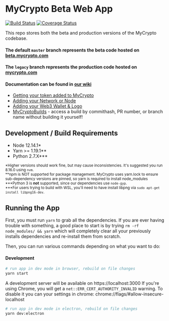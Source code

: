 # MyCrypto Beta Web App

[![Build Status](https://travis-ci.org/MyCryptoHQ/MyCrypto.svg?branch=master)](https://travis-ci.org/MyCryptoHQ/MyCrypto)
[![Coverage Status](https://coveralls.io/repos/github/MyCryptoHQ/MyCrypto/badge.svg?branch=master)](https://coveralls.io/github/MyCryptoHQ/MyCrypto?branch=develop)

This repo stores both the beta and production versions of the MyCrypto codebase.
#### The default `master` branch represents the beta code hosted on [beta.mycrypto.com](https://beta.mycrypto.com)
#### The `legacy` branch represents the production code hosted on [mycrypto.com](https://mycrypto.com)
#### Documentation can be found in [our wiki](https://github.com/MyCryptoHQ/MyCrypto/wiki)

- [Getting your token added to MyCrypto](https://github.com/MyCryptoHQ/MyCrypto/wiki/Contributing-%E2%80%90-Adding-Tokens)
- [Adding your Network or Node](https://github.com/MyCryptoHQ/MyCrypto/wiki/Contributing-%E2%80%90-Network-or-Node)
- [Adding your Web3 Wallet & Logo](https://github.com/MyCryptoHQ/MyCrypto/wiki/Contributing-%E2%80%90-Web3-Wallet)
- [MyCryptoBuilds](https://github.com/MyCryptoHQ/MyCrypto/wiki/MyCryptoBuilds) - access a build by commithash, PR number, or branch name without building it yourself!

## Development / Build Requirements

* Node 12.14.1\*
* Yarn >= 1.19.1\*\*
* Python 2.7.X\*\*\*

<sub>\*Higher versions should work fine, but may cause inconsistencies. It's suggested you run 8.16.0 using `nvm`.</sub>
<br />
<sub>**npm is NOT supported for package management. MyCrypto uses yarn.lock to ensure sub-dependency versions are pinned, so yarn is required to install node_modules</sub>
<br />
<sub>\***Python 3 is **not** supported, since our dependencies use `node-gyp`.</sub>
<br />
<sub>\***For users trying to build with WSL, you'll need to have install libpng via `sudo apt-get install libpng16-dev`.</sub>

## Running the App

First, you must run `yarn` to grab all the dependencies. If you are ever having trouble with something, a good place to start is by trying `rm -rf node_modules/ && yarn` which will completely clear all your previously installs dependencies and re-install them from scratch.

Then, you can run various commands depending on what you want to do:

#### Development

```bash
# run app in dev mode in browser, rebuild on file changes
yarn start
```
A development server will be available on https://localhost:3000
If you're using Chrome, you will get a `net::ERR_CERT_AUTHORITY_INVALID` warning.
To disable it you can your settings in chrome: chrome://flags/#allow-insecure-localhost


```bash
# run app in dev mode in electron, rebuild on file changes
yarn dev:electron
```

